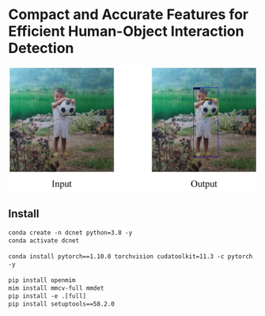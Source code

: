 # Compact and Accurate Features for Efficient Human-Object Interaction Detection 

![img.png](resources/teaser.jpg)

## Install
```shell
conda create -n dcnet python=3.8 -y
conda activate dcnet

conda install pytorch==1.10.0 torchvision cudatoolkit=11.3 -c pytorch -y

pip install openmim
mim install mmcv-full mmdet
pip install -e .[full]
pip install setuptools==58.2.0
```